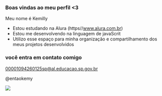 ###  Boas vindas ao meu perfil <3

Meu nome é Kemilly

- Estou estudando na Alura (https//www.alura.com.br)
- Estou me desenvolvendo na linguagem de javaScrit 
- Utilizo esse espaço para minha organização e compartilhamento dos meus projetos desenvolvidos 

 ### você entra em contato comigo

 00001094260125sp@al.educacao.sp.gov.br

 @entaokemy

 ![](https://media1.tenor.com/m/rXxeZPC7HDwAAAAC/angelina.gif)
